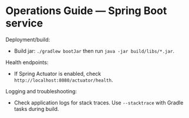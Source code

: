 # Operations Guide — Spring Boot service

Deployment/build:
- Build jar: `./gradlew bootJar` then run `java -jar build/libs/*.jar`.

Health endpoints:
- If Spring Actuator is enabled, check `http://localhost:8080/actuator/health`.

Logging and troubleshooting:
- Check application logs for stack traces. Use `--stacktrace` with Gradle tasks during build.

